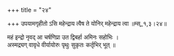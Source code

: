 +++
title = "२४"

+++
उपयामगृहीतो ऽसि महेन्द्राय त्वैष ते योनिर् महेन्द्राय त्वा ॥म्स्_१,३।२४॥  
    
महं इन्द्रो नृवद् आ चर्षणिप्रा उत द्विबर्हा अमिनः सहोभिः ।  
अस्मद्र्यग् वावृधे वीर्यायोरुः पृथुः सुकृतः कर्तृभिर् भूत् ॥  
    
